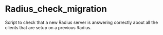 # Radius_check_migration
Script to check that a new Radius server is answering correctly about all the clients that are setup on a previous Radius.
